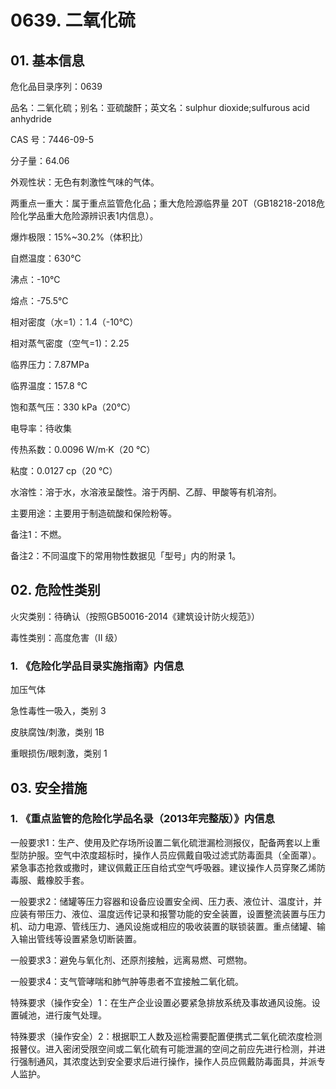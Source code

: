 # 0639. 二氧化硫

## 01. 基本信息

危化品目录序列：0639

品名：二氧化硫；别名：亚硫酸酐；英文名：sulphur dioxide;sulfurous acid anhydride

CAS 号：7446-09-5

分子量：64.06

外观性状：无色有刺激性气味的气体。

两重点一重大：属于重点监管危化品；重大危险源临界量 20T（GB18218-2018危险化学品重大危险源辨识表1内信息）。

爆炸极限：15%~30.2%（体积比）

自燃温度：630℃

沸点：-10℃

熔点：-75.5℃

相对密度（水=1）：1.4（-10℃）

相对蒸气密度（空气=1)：2.25

临界压力：7.87MPa

临界温度：157.8 ℃

饱和蒸气压：330 kPa（20℃）

电导率：待收集

传热系数：0.0096 W/m·K（20 ℃）

粘度：0.0127 cp（20 ℃）

水溶性：溶于水，水溶液呈酸性。溶于丙酮、乙醇、甲酸等有机溶剂。

主要用途：主要用于制造硫酸和保险粉等。

备注1：不燃。

备注2：不同温度下的常用物性数据见「型号」内的附录 1。

## 02. 危险性类别

火灾类别：待确认（按照GB50016-2014《建筑设计防火规范》）

毒性类别：高度危害（II 级）

### 1. 《危险化学品目录实施指南》内信息

加压气体

急性毒性一吸入，类别 3 

皮肤腐蚀/刺激，类别 1B 

重眼损伤/眼刺激，类别 1

## 03. 安全措施

### 1. 《重点监管的危险化学品名录（2013年完整版）》内信息

一般要求1：生产、使用及贮存场所设置二氧化硫泄漏检测报仪，配备两套以上重型防护服。空气中浓度超标时，操作人员应佩戴自吸过滤式防毒面具（全面罩）。紧急事态抢救或撒时，建议佩戴正压自给式空气呼吸器。建议操作人员穿聚乙烯防毒服、戴橡胶手套。

一般要求2：储罐等压力容器和设备应设置安全阀、压力表、液位计、温度计，并应装有带压力、液位、温度远传记录和报警功能的安全装置，设置整流装置与压力机、动力电源、管线压力、通风设施或相应的吸收装置的联锁装置。重点储罐、输入输出管线等设置紧急切断装置。

一般要求3：避免与氧化剂、还原剂接触，远离易燃、可燃物。

一般要求4：支气管哮喘和肺气肿等患者不宜接触二氧化硫。

特殊要求（操作安全）1：在生产企业设置必要紧急排放系统及事故通风设施。设置碱池，进行废气处理。

特殊要求（操作安全）2：根据职工人数及巡检需要配置便携式二氧化硫浓度检测报瞽仪。进入密闭受限空间或二氧化硫有可能泄漏的空间之前应先进行检测，并进行强制通风，其浓度达到安全要求后进行操作，操作人员应佩戴防毒面具，并派专人监护。
